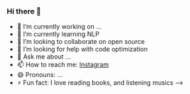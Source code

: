 ### Hi there 👋

- 🔭 I’m currently working on ...
- 🌱 I’m currently learning NLP
- 👯 I’m looking to collaborate on open source
- 🤔 I’m looking for help with code optimization
- 💬 Ask me about ...
- 📫 How to reach me: [Instagram](https://www.instagram.com/kinley_120801/)
- 😄 Pronouns: ...
- ⚡ Fun fact: I love reading books, and listening musics
-->
